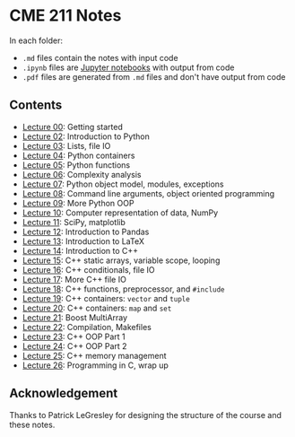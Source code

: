 # CME 211 Notes

In each folder:

* `.md` files contain the notes with input code
* `.ipynb` files are [Jupyter notebooks][jupyter] with output from code
* `.pdf` files are generated from `.md` files and don't have output from code

[jupyter]: http://jupyter.org/

## Contents

* [Lecture 00](lecture-00/): Getting started
* [Lecture 02](lecture-02/): Introduction to Python
* [Lecture 03](lecture-03/): Lists, file IO
* [Lecture 04](lecture-04/): Python containers
* [Lecture 05](lecture-05/): Python functions
* [Lecture 06](lecture-06/): Complexity analysis
* [Lecture 07](lecture-07/): Python object model, modules, exceptions
* [Lecture 08](lecture-08/): Command line arguments, object oriented programming
* [Lecture 09](lecture-09/): More Python OOP
* [Lecture 10](lecture-10/): Computer representation of data, NumPy
* [Lecture 11](lecture-11/): SciPy, matplotlib
* [Lecture 12](lecture-12/): Introduction to Pandas
* [Lecture 13](lecture-13/): Introduction to LaTeX
* [Lecture 14](lecture-14/): Introduction to C++
* [Lecture 15](lecture-15/): C++ static arrays, variable scope, looping
* [Lecture 16](lecture-16/): C++ conditionals, file IO
* [Lecture 17](lecture-17/): More C++ file IO
* [Lecture 18](lecture-18/): C++ functions, preprocessor, and `#include`
* [Lecture 19](lecture-19/): C++ containers: `vector` and `tuple`
* [Lecture 20](lecture-20/): C++ containers: `map` and `set`
* [Lecture 21](lecture-21/): Boost MultiArray
* [Lecture 22](lecture-22/): Compilation, Makefiles
* [Lecture 23](lecture-23/): C++ OOP Part 1
* [Lecture 24](lecture-24/): C++ OOP Part 2
* [Lecture 25](lecture-25/): C++ memory management
* [Lecture 26](lecture-26/): Programming in C, wrap up

## Acknowledgement

Thanks to Patrick LeGresley for designing the structure of the course and these
notes.
